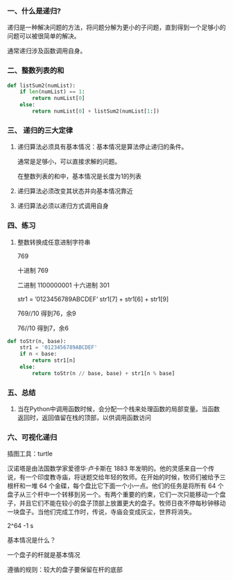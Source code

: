 ### 一、什么是递归?

递归是一种解决问题的方法，将问题分解为更小的子问题，直到得到一个足够小的问题可以被很简单的解决。

通常递归涉及函数调用自身。

### 二、整数列表的和

```python
def listSum2(numList):
    if len(numList) == 1:
        return numList[0]
    else:
        return numList[0] + listSum2(numList[1:])
```

### 三、 递归的三大定律

1. 递归算法必须具有基本情况：基本情况是算法停止递归的条件。

   通常是足够小，可以直接求解的问题。

   在整数列表的和中，基本情况是长度为1的列表

2. 递归算法必须改变其状态并向基本情况靠近

3. 递归算法必须以递归方式调用自身

### 四、练习

1. 整数转换成任意进制字符串

   769

   十进制 769

   二进制 1100000001 十六进制 301

   str1 = ’0123456789ABCDEF‘ str1[7] + str1[6] + str1[9]

    769//10 得到76，余9

    76//10 得到7，余6

```python
def toStr(n, base):
    str1 = '0123456789ABCDEF'
    if n < base:
        return str1[n]
    else:
        return toStr(n // base, base) + str1[n % base]
```

### 五、总结

1. 当在Python中调用函数时候，会分配一个栈来处理函数的局部变量。当函数返回时，返回值留在栈的顶部，以供调用函数访问

### 六、可视化递归

插图工具：turtle

汉诺塔是由法国数学家爱德华·卢卡斯在 1883 年发明的。他的灵感来自一个传说，有一个印度教寺庙，将谜题交给年轻的牧师。在开始的时候，牧师们被给予三根杆和一堆 64 个金碟，每个盘比它下面一个小一点。他们的任务是将所有 64 个盘子从三个杆中一个转移到另一个。有两个重要的约束，它们一次只能移动一个盘子，并且它们不能在较小的盘子顶部上放置更大的盘子。牧师日夜不停每秒钟移动一块盘子。当他们完成工作时，传说，寺庙会变成灰尘，世界将消失。

2^64 -1 s

基本情况是什么？

一个盘子的杆就是基本情况

遵循的规则：较大的盘子要保留在杆的底部